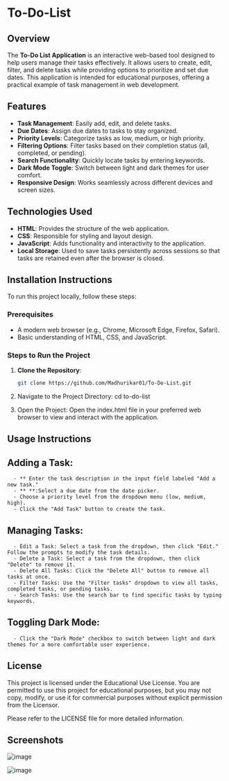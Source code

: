 # To-Do-List

## Overview
The **To-Do List Application** is an interactive web-based tool designed to help users manage their tasks effectively. It allows users to create, edit, filter, and delete tasks while providing options to prioritize and set due dates. This application is intended for educational purposes, offering a practical example of task management in web development.

## Features
- **Task Management**: Easily add, edit, and delete tasks.
- **Due Dates**: Assign due dates to tasks to stay organized.
- **Priority Levels**: Categorize tasks as low, medium, or high priority.
- **Filtering Options**: Filter tasks based on their completion status (all, completed, or pending).
- **Search Functionality**: Quickly locate tasks by entering keywords.
- **Dark Mode Toggle**: Switch between light and dark themes for user comfort.
- **Responsive Design**: Works seamlessly across different devices and screen sizes.

## Technologies Used
- **HTML**: Provides the structure of the web application.
- **CSS**: Responsible for styling and layout design.
- **JavaScript**: Adds functionality and interactivity to the application.
- **Local Storage**: Used to save tasks persistently across sessions so that tasks are retained even after the browser is closed.

## Installation Instructions
To run this project locally, follow these steps:

### Prerequisites
- A modern web browser (e.g., Chrome, Microsoft Edge, Firefox, Safari).
- Basic understanding of HTML, CSS, and JavaScript.

### Steps to Run the Project
1. **Clone the Repository**:
   ```bash
   git clone https://github.com/Madhurikar01/To-Do-List.git 

2. Navigate to the Project Directory:
      cd to-do-list

4. Open the Project: Open the index.html file in your preferred web browser to view and interact with the application.
   
## Usage Instructions

## Adding a Task:
      - ** Enter the task description in the input field labeled "Add a new task."
      - ** **:Select a due date from the date picker.
      - Choose a priority level from the dropdown menu (low, medium, high).
      - Click the "Add Task" button to create the task.
      
## Managing Tasks:
      - Edit a Task: Select a task from the dropdown, then click "Edit." Follow the prompts to modify the task details.
      - Delete a Task: Select a task from the dropdown, then click "Delete" to remove it.
      - Delete All Tasks: Click the "Delete All" button to remove all tasks at once.
      - Filter Tasks: Use the "Filter tasks" dropdown to view all tasks, completed tasks, or pending tasks.
      - Search Tasks: Use the search bar to find specific tasks by typing keywords.

## Toggling Dark Mode:
      - Click the "Dark Mode" checkbox to switch between light and dark themes for a more comfortable user experience.

## License
This project is licensed under the Educational Use License. You are permitted to use this project for educational purposes, but you may not copy, modify, or use it for commercial purposes without explicit permission from the Licensor.

Please refer to the LICENSE file for more detailed information.

## Screenshots

![image](https://github.com/user-attachments/assets/c48af6b5-6c89-4654-9353-1d48b3e69b59)

![image](https://github.com/user-attachments/assets/e5f269c1-d193-4a7a-b833-6dbdab187bb5)




